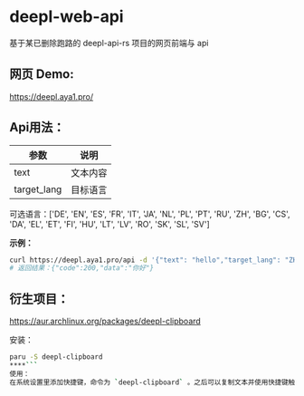 # deepl-web-api
基于某已删除跑路的 deepl-api-rs 项目的网页前端与 api

## 网页 Demo:
https://deepl.aya1.pro/

## Api用法：
| 参数        | 说明     |
| ----------- | -------- |
| text        | 文本内容 |
| target_lang | 目标语言 |

可选语言：['DE', 'EN', 'ES', 'FR', 'IT', 'JA', 'NL', 'PL', 'PT', 'RU', 'ZH', 'BG', 'CS', 'DA', 'EL', 'ET', 'FI', 'HU', 'LT', 'LV', 'RO', 'SK', 'SL', 'SV']

**示例：**
```bash
curl https://deepl.aya1.pro/api -d '{"text": "hello","target_lang": "ZH"}'
# 返回结果：{"code":200,"data":"你好"}
```

## 衍生项目：
https://aur.archlinux.org/packages/deepl-clipboard

安装：
```bash
paru -S deepl-clipboard
****```
使用：
在系统设置里添加快捷键，命令为 `deepl-clipboard` 。之后可以复制文本并使用快捷键触发翻译界面。